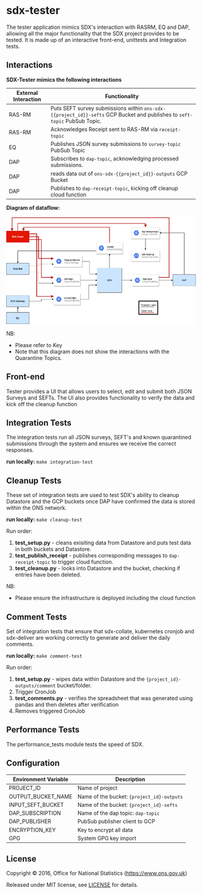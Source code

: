 # sdx-tester

The tester application mimics SDX's interaction with RASRM, EQ and DAP, allowing all the major functionality 
that the SDX project provides to be tested. It is made up of an interactive front-end, unittests and Integration tests.

## Interactions

**SDX-Tester mimics the following interactions**

| External Interaction | Functionality                                                                                                                 |
|----------------------|-------------------------------------------------------------------------------------------------------------------------------|
| RAS-RM               | Puts SEFT survey submissions within `ons-sdx-{{project_id}}-sefts` GCP Bucket and publishes to `seft-topic` PubSub Topic.     |
| RAS-RM               | Acknowledges Receipt sent to RAS-RM via `receipt-topic`                                                                       |
| EQ                   | Publishes JSON survey submissions to `survey-topic` PubSub Topic                                                              |
| DAP                  | Subscribes to `dap-topic`, acknowledging processed submissions.                                                               |
| DAP                  | reads data out of `ons-sdx-{{project_id}}-outputs` GCP Bucket                                                                 |
| DAP                  | Publishes to `dap-receipt-topic`, kicking off cleanup cloud function                                                          |

**Diagram of dataflow:**

![](./images/sdx-tester.png?raw=true)

NB:
- Please refer to Key
- Note that this diagram does not show the interactions with the Quarantine Topics.

## Front-end

Tester provides a UI that allows users to select, edit and submit both JSON Surveys and SEFTs. The UI also provides functionality
to verify the data and kick off the cleanup function 

## Integration Tests

The integration tests run all JSON surveys, SEFT's and known quarantined submissions through the system and ensures we
receive the correct responses.

**run locally:**
`make integration-test`

## Cleanup Tests

These set of integration tests are used to test SDX's ability to cleanup Datastore and the GCP buckets once DAP have
confirmed the data is stored within the ONS network.

**run locally:**
`make cleanup-test`

Run order:
1. **test_setup.py** - cleans exisiting data from Datastore and puts test data in both buckets and Datastore.
2. **test_publish_receipt** - publishes corresponding messages to `dap-receipt-topic` to trigger cloud function.
3. **test_cleanup.py** - looks into Datastore and the bucket, checking if entries have been deleted.


NB:
- Please ensure the infrastructure is deployed including the cloud function
 
## Comment Tests

Set of integration tests that ensure that sdx-collate, kubernetes cronjob and sdx-deliver are working correctly to
generate and deliver the daily comments.

**run locally:**
`make comment-test`

Run order:
1. **test_setup.py** - wipes data within Datastore and the `{project_id}-outputs/comment` bucket/folder. 
2. Trigger CronJob
3. **test_comments.py** - verifies the spreadsheet that was generated using pandas and then deletes after verification
4. Removes triggered CronJob


## Performance Tests

The performance_tests module tests the speed of SDX. 

## Configuration
| Environment Variable    | Description
|-------------------------|------------------------------------
| PROJECT_ID              | Name of project
| OUTPUT_BUCKET_NAME             | Name of the bucket: `{project_id}-outputs`
| INPUT_SEFT_BUCKET             | Name of the bucket: `{project_id}-sefts`
| DAP_SUBSCRIPTION          | Name of the dap topic: `dap-topic`
| DAP_PUBLISHER           | PubSub publisher client to GCP
| ENCRYPTION_KEY          | Key to encrypt all data
| GPG                     | System GPG key import

## License

Copyright © 2016, Office for National Statistics (https://www.ons.gov.uk)

Released under MIT license, see [LICENSE](LICENSE) for details.